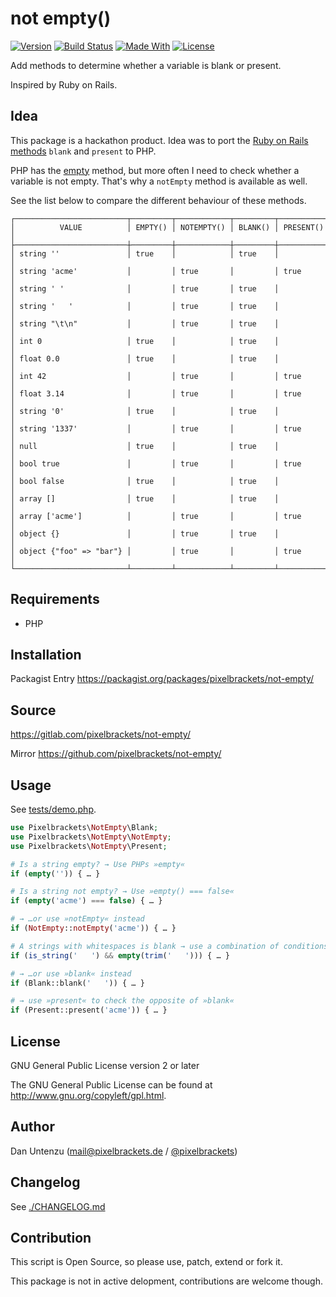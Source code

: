 # not empty()

[![Version](https://img.shields.io/packagist/v/pixelbrackets/not-empty.svg?style=flat-square)](https://packagist.org/packages/pixelbrackets/not-empty/)
[![Build Status](https://img.shields.io/gitlab/pipeline/pixelbrackets/not-empty?style=flat-square)](https://gitlab.com/pixelbrackets/not-empty/pipelines)
[![Made With](https://img.shields.io/badge/made_with-php-blue?style=flat-square)](https://gitlab.com/pixelbrackets/not-empty#requirements)
[![License](https://img.shields.io/badge/license-gpl--2.0--or--later-blue.svg?style=flat-square)](https://spdx.org/licenses/GPL-2.0-or-later.html)

Add methods to determine whether a variable is blank or present.

Inspired by Ruby on Rails.

## Idea

This package is a hackathon product. Idea was to port the
[Ruby on Rails methods](https://blog.appsignal.com/2018/09/11/differences-between-nil-empty-blank-and-present.html)
`blank` and `present` to PHP.

PHP has the [empty](https://www.php.net/manual/en/function.empty.php) method,
but more often I need to check whether  a variable is not empty.
That's why  a `notEmpty` method is available as well.

See the list below to compare the different behaviour of these methods.

```
┌─────────────────────────┬─────────┬────────────┬─────────┬───────────┐
│          VALUE          │ EMPTY() │ NOTEMPTY() │ BLANK() │ PRESENT() │
├─────────────────────────┼─────────┼────────────┼─────────┼───────────┤
│ string ''               │ true    │            │ true    │           │
│ string 'acme'           │         │ true       │         │ true      │
│ string ' '              │         │ true       │ true    │           │
│ string '   '            │         │ true       │ true    │           │
│ string "\t\n"           │         │ true       │ true    │           │
│ int 0                   │ true    │            │ true    │           │
│ float 0.0               │ true    │            │ true    │           │
│ int 42                  │         │ true       │         │ true      │
│ float 3.14              │         │ true       │         │ true      │
│ string '0'              │ true    │            │ true    │           │
│ string '1337'           │         │ true       │         │ true      │
│ null                    │ true    │            │ true    │           │
│ bool true               │         │ true       │         │ true      │
│ bool false              │ true    │            │ true    │           │
│ array []                │ true    │            │ true    │           │
│ array ['acme']          │         │ true       │         │ true      │
│ object {}               │         │ true       │ true    │           │
│ object {"foo" => "bar"} │         │ true       │         │ true      │
└─────────────────────────┴─────────┴────────────┴─────────┴───────────┘
```

## Requirements

- PHP

## Installation

Packagist Entry https://packagist.org/packages/pixelbrackets/not-empty/

## Source

https://gitlab.com/pixelbrackets/not-empty/

Mirror https://github.com/pixelbrackets/not-empty/

## Usage

See [tests/demo.php](./tests/demo.php).

```php
use Pixelbrackets\NotEmpty\Blank;
use Pixelbrackets\NotEmpty\NotEmpty;
use Pixelbrackets\NotEmpty\Present;

# Is a string empty? → Use PHPs »empty«
if (empty('')) { … }

# Is a string not empty? → Use »empty() === false«
if (empty('acme') === false) { … }

# → …or use »notEmpty« instead
if (NotEmpty::notEmpty('acme')) { … }

# A strings with whitespaces is blank → use a combination of conditions
if (is_string('   ') && empty(trim('   '))) { … }

# → …or use »blank« instead
if (Blank::blank('   ')) { … }

# → use »present« to check the opposite of »blank«
if (Present::present('acme')) { … }
```

## License

GNU General Public License version 2 or later

The GNU General Public License can be found at http://www.gnu.org/copyleft/gpl.html.

## Author

Dan Untenzu (<mail@pixelbrackets.de> / [@pixelbrackets](https://pixelbrackets.de))

## Changelog

See [./CHANGELOG.md](CHANGELOG.md)

## Contribution

This script is Open Source, so please use, patch, extend or fork it.

This package is not in active delopment, contributions are welcome though.
